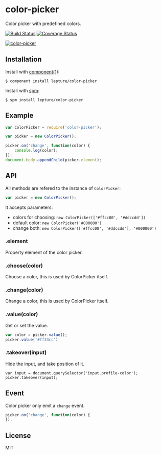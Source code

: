 # color-picker

Color picker with predefined colors.

[![Build Status](https://travis-ci.org/lepture/color-picker.png?branch=master)](https://travis-ci.org/lepture/color-picker)
[![Coverage Status](https://coveralls.io/repos/lepture/color-picker/badge.png)](https://coveralls.io/r/lepture/color-picker)

[![color-picker](https://f.cloud.github.com/assets/290496/898777/86a075da-fb21-11e2-8a77-1e95fc072976.png)](http://lab.lepture.com/color-picker/)

## Installation

Install with [component(1)](http://component.io):

    $ component install lepture/color-picker

Install with [spm](https://github.com/spmjs/spm2):

    $ spm install lepture/color-picker

## Example

```js
var ColorPicker = require('color-picker');

var picker = new ColorPicker();

picker.on('change', function(color) {
    console.log(color);
});
document.body.appendChild(picker.element);
```

## API

All methods are refered to the instance of `ColorPicker`:

```js
var picker = new ColorPicker();
```

It accepts parameters:

- colors for choosing: `new ColorPicker(['#ffcc00', '#ddccdd'])`
- default color: `new ColorPicker('#000000')`
- change both: `new ColorPicker(['#ffcc00', '#ddccdd'], '#000000')`

### .element

Property element of the color picker.

### .choose(color)

Choose a color, this is used by ColorPicker itself.

### .change(color)

Change a color, this is used by ColorPicker itself.

### .value(color)

Get or set the value.

```js
var color = picker.value();
picker.value('#ff33cc')
```

### .takeover(input)

Hide the input, and take position of it.

```
var input = document.querySelector('input.profile-color');
picker.takeover(input);
```

## Event

Color picker only emit a `change` event.

```js
picker.on('change', function(color) {
});
```

## License

MIT
